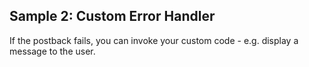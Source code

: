 ## Sample 2: Custom Error Handler

If the postback fails, you can invoke your custom code - e.g. display a message to the user.